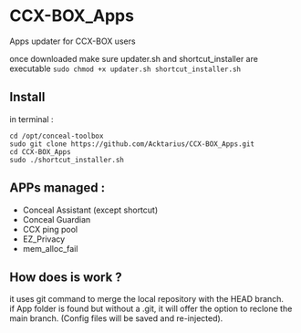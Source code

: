 # CCX-BOX_Apps
Apps updater for CCX-BOX users

once downloaded make sure updater.sh and shortcut_installer are executable
`sudo chmod +x updater.sh shortcut_installer.sh`


## Install
in terminal :  

`cd /opt/conceal-toolbox`  
`sudo git clone https://github.com/Acktarius/CCX-BOX_Apps.git`  
`cd CCX-BOX_Apps`  
`sudo ./shortcut_installer.sh` 

## APPs managed :
* Conceal Assistant (except shortcut)
* Conceal Guardian
* CCX ping pool
* EZ_Privacy
* mem_alloc_fail

## How does is work ?
it uses git command to merge the local repository with the HEAD branch.  
if App folder is found but without a .git, it will offer the option to
reclone the main branch. (Config files will be saved and re-injected).